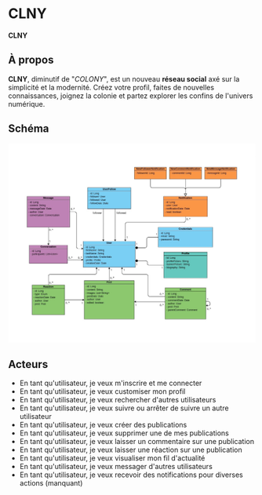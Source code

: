 # CLNY

**CLNY**

## À propos

**CLNY**, diminutif de "*COLONY*", est un nouveau **réseau social** axé sur la simplicité et la modernité. Créez votre profil, faites de nouvelles connaissances, joignez la colonie et partez explorer les confins de l'univers numérique.

## Schéma

![uml](uml.jpg)

## Acteurs

- En tant qu'utilisateur, je veux m'inscrire et me connecter
- En tant qu'utilisateur, je veux customiser mon profil
- En tant qu'utilisateur, je veux rechercher d'autres utilisateurs
- En tant qu'utilisateur, je veux suivre ou arrêter de suivre un autre utilisateur
- En tant qu'utilisateur, je veux créer des publications
- En tant qu'utilisateur, je veux supprimer une de mes publications
- En tant qu'utilisateur, je veux laisser un commentaire sur une publication
- En tant qu'utilisateur, je veux laisser une réaction sur une publication
- En tant qu'utilisateur, je veux visualiser mon fil d'actualité
- En tant qu'utilisateur, je veux messager d'autres utilisateurs
- En tant qu'utilisateur, je veux recevoir des notifications pour diverses actions (manquant)
